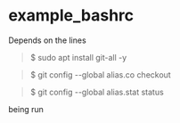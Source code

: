 # example_bashrc

Depends on the lines 
> $ sudo apt install git-all -y

> $ git config --global alias.co checkout

> $ git config --global alias.stat status
 
being run
